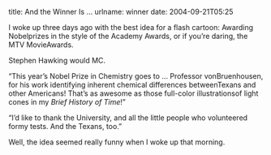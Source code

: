 title: And the Winner Is &hellip;
urlname: winner
date: 2004-09-21T05:25

I woke up three days ago with the best idea for a flash cartoon: Awarding Nobelprizes in the style of the Academy Awards, or if you&#x02bc;re daring, the MTV MovieAwards.

Stephen Hawking would MC.

&ldquo;This year&#x02bc;s Nobel Prize in Chemistry goes to &hellip; Professor vonBruenhousen, for his work identifying inherent chemical differences betweenTexans and other Americans! That&#x02bc;s as awesome as those full-color illustrationsof light cones in my _Brief History of Time_!&rdquo;

&ldquo;I&#x02bc;d like to thank the University, and all the little people who volunteered formy tests. And the Texans, too.&rdquo;

Well, the idea seemed really funny when I woke up that morning.